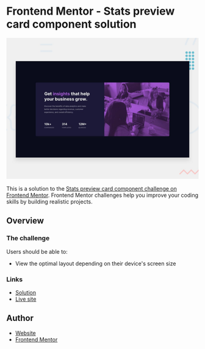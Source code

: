 # Frontend Mentor - Stats preview card component solution

![Design preview for the Stats preview card component coding challenge](/design/desktop-preview.jpg)

This is a solution to the [Stats preview card component challenge on Frontend Mentor](https://www.frontendmentor.io/challenges/stats-preview-card-component-8JqbgoU62). Frontend Mentor challenges help you improve your coding skills by building realistic projects. 

## Overview

### The challenge

Users should be able to:

- View the optimal layout depending on their device's screen size

### Links

- [Solution](https://github.com/tquintal/frontend-mentor_stats-preview-card-component-main)
- [Live site](https://frontend-mentor-stats-preview-card-component-main.vercel.app/)

## Author

- [Website](https://github.com/tquintal/)
- [Frontend Mentor](https://www.frontendmentor.io/profile/tquintal)
